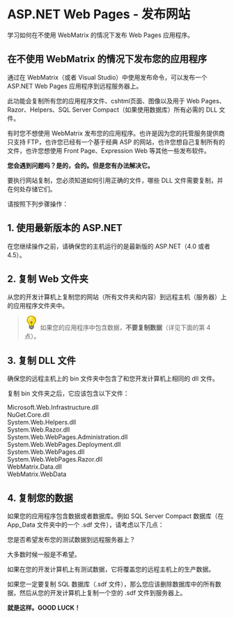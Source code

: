
# ASP.NET Web Pages - 发布网站

学习如何在不使用 WebMatrix 的情况下发布 Web Pages 应用程序。

## 在不使用 WebMatrix 的情况下发布您的应用程序

通过在 WebMatrix（或者 Visual Studio）中使用发布命令，可以发布一个 ASP.NET Web Pages 应用程序到远程服务器上。

此功能会复制所有您的应用程序文件、cshtml页面、图像以及用于 Web Pages、Razor、Helpers、SQL Server Compact（如果使用数据库）所有必需的 DLL 文件。

有时您不想使用 WebMatrix 发布您的应用程序。也许是因为您的托管服务提供商只支持 FTP，也许您已经有一个基于经典 ASP 的网站，也许您想自己复制所有的文件，也许您想使用 Front Page、Expression Web 等其他一些发布软件。

**您会遇到问题吗？是的，会的。但是您有办法解决它。**

要执行网站复制，您必须知道如何引用正确的文件，哪些 DLL 文件需要复制，并在何处存储它们。

请按照下列步骤操作：

## 1\. 使用最新版本的 ASP.NET

在您继续操作之前，请确保您的主机运行的是最新版的 ASP.NET（4.0 或者 4.5）。

## 2\. 复制 Web 文件夹

从您的开发计算机上复制您的网站（所有文件夹和内容）到远程主机（服务器）上的应用程序文件夹中。

> ![](/../img/lamp.jpg)
> 如果您的应用程序中包含数据，**不要复制数据**（详见下面的第 4 点）。

## 3\. 复制 DLL 文件

确保您的远程主机上的 bin 文件夹中包含了和您开发计算机上相同的 dll 文件。

复制 bin 文件夹之后，它应该包含以下文件：

Microsoft.Web.Infrastructure.dll  
NuGet.Core.dll  
System.Web.Helpers.dll  
System.Web.Razor.dll  
System.Web.WebPages.Administration.dll  
System.Web.WebPages.Deployment.dll  
System.Web.WebPages.dll  
System.Web.WebPages.Razor.dll  
WebMatrix.Data.dll  
WebMatrix.WebData

## 4\. 复制您的数据

如果您的应用程序包含数据或者数据库。例如 SQL Server Compact 数据库（在 App_Data 文件夹中的一个 .sdf 文件），请考虑以下几点：

您是否希望发布您的测试数据到远程服务器上？

大多数时候一般是不希望。

如果在您的开发计算机上有测试数据，它将覆盖您的远程主机上的生产数据。

如果您一定要复制 SQL 数据库（.sdf 文件），那么您应该删除数据库中的所有数据，然后从您的开发计算机上复制一个空的 .sdf 文件到服务器上。

**就是这样。GOOD LUCK！**


